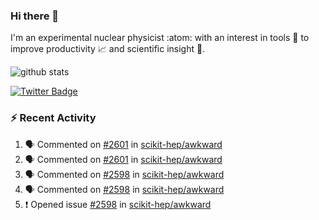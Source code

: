 ### Hi there 👋 

I'm an experimental nuclear physicist :atom: with an interest in tools :wrench: to improve productivity :chart_with_upwards_trend: and scientific insight :telescope:.

![github stats](https://github-readme-stats.vercel.app/api?username=agoose77&show_icons=true&hide_rank=true&hide_title=true&bg_color=30,e76445,904e95&text_color=efe3ec&icon_color=efe3ec)
<!--
**agoose77/agoose77** is a ✨ _special_ ✨ repository because its `README.md` (this file) appears on your GitHub profile.

Here are some ideas to get you started:

- 🔭 I’m currently working on ...
- 🌱 I’m currently learning ...
- 👯 I’m looking to collaborate on ...
- 🤔 I’m looking for help with ...
- 💬 Ask me about ...
- 📫 How to reach me: ...
- 😄 Pronouns: ...
- ⚡ Fun fact: ...
-->

[![Twitter Badge](https://img.shields.io/twitter/follow/agoose77?style=flat-square&logo=Twitter&logoColor=white&color=cornflowerblue)](https://twitter.com/agoose77)

### :zap: Recent Activity

<!--START_SECTION:activity-->
1. 🗣 Commented on [#2601](https://github.com/scikit-hep/awkward/issues/2601#issuecomment-1662071670) in [scikit-hep/awkward](https://github.com/scikit-hep/awkward)
2. 🗣 Commented on [#2601](https://github.com/scikit-hep/awkward/issues/2601#issuecomment-1662017591) in [scikit-hep/awkward](https://github.com/scikit-hep/awkward)
3. 🗣 Commented on [#2598](https://github.com/scikit-hep/awkward/issues/2598#issuecomment-1661705374) in [scikit-hep/awkward](https://github.com/scikit-hep/awkward)
4. 🗣 Commented on [#2598](https://github.com/scikit-hep/awkward/issues/2598#issuecomment-1656243029) in [scikit-hep/awkward](https://github.com/scikit-hep/awkward)
5. ❗ Opened issue [#2598](https://github.com/scikit-hep/awkward/issues/2598) in [scikit-hep/awkward](https://github.com/scikit-hep/awkward)
<!--END_SECTION:activity-->
